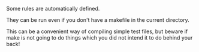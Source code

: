 Some rules are automatically defined.

They can be run even if you don't have a makefile in the current directory.

This can be a convenient way of compiling simple test files,
but beware if make is not going to do things which you did not intend it to do behind your back!
